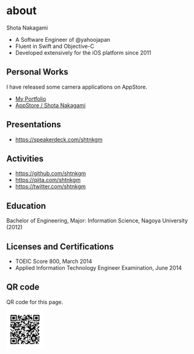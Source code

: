 # about
Shota Nakagami

 - A Software Engineer of @yahoojapan
 - Fluent in Swift and Objective-C
 - Developed extensively for the iOS platform since 2011

## Personal Works
I have released some camera applications on AppStore.

 - [My Portfolio](https://shtnkgm.github.io/)
 - [AppStore / Shota Nakagami](https://itunes.apple.com/developer/shota-nakagami/id457011383)

## Presentations
 - https://speakerdeck.com/shtnkgm

## Activities
 - https://github.com/shtnkgm
 - https://qiita.com/shtnkgm
 - https://twitter.com/shtnkgm

## Education
Bachelor of Engineering, Major: Information Science, Nagoya University (2012)

## Licenses and Certifications
 - TOEIC Score 800, March 2014
 - Applied Information Technology Engineer Examination, June 2014

## QR code
QR code for this page.

<img src="https://github.com/shtnkgm/about/blob/master/image/qrcode.png" alt="QR code" width="100">
